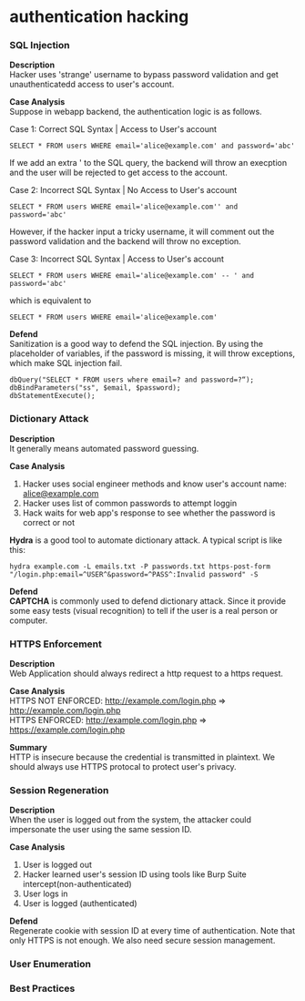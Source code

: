 # authentication hacking

### SQL Injection
**Description**  
Hacker uses 'strange' username to bypass password validation and get unauthenticatedd access to user's account.

**Case Analysis**  
Suppose in webapp backend, the authentication logic is as follows.

Case 1: Correct SQL Syntax | Access to User's account
```
SELECT * FROM users WHERE email='alice@example.com' and password='abc'
```
If we add an extra ' to the SQL query, the backend will throw an execption and the user will be rejected to get access to the account.

Case 2: Incorrect SQL Syntax | No Access to User's account
```
SELECT * FROM users WHERE email='alice@example.com'' and password='abc'
```
However, if the hacker input a tricky username, it will comment out the password validation and the backend will throw no exception.

Case 3: Incorrect SQL Syntax | Access to User's account
```
SELECT * FROM users WHERE email='alice@example.com' -- ' and password='abc'
```
which is equivalent to 
```
SELECT * FROM users WHERE email='alice@example.com'
```

**Defend**  
Sanitization is a good way to defend the SQL  injection. By using the placeholder of variables, if the password is missing, it will throw exceptions, which make SQL injection fail.
```
dbQuery("SELECT * FROM users where email=? and password=?“);
dbBindParameters("ss", $email, $password);
dbStatementExecute();
```

### Dictionary Attack
**Description**  
It generally means automated password guessing.

**Case Analysis**  
1. Hacker uses social engineer methods and know user's account name: alice@example.com  
2. Hacker uses list of common passwords to attempt loggin
3. Hack waits for web app's response to see whether the password is correct or not

**Hydra** is a good tool to automate dictionary attack. A typical script is like this: 
```
hydra example.com -L emails.txt -P passwords.txt https-post-form "/login.php:email=^USER^&password=^PASS^:Invalid password" -S
```

**Defend**  
**CAPTCHA** is commonly used to defend dictionary attack. Since it provide some easy tests (visual recognition) to tell if the user is a real person or computer.

### HTTPS Enforcement
**Description**  
Web Application should always redirect a http request to a https request.

**Case Analysis**  
HTTPS NOT ENFORCED: http://example.com/login.php => http://example.com/login.php  
HTTPS ENFORCED: http://example.com/login.php => https://example.com/login.php  

**Summary**  
HTTP is insecure because the credential is transmitted in plaintext. We should always use HTTPS protocal to protect user's privacy. 

### Session Regeneration
**Description**  
When the user is logged out from the system, the attacker could impersonate the user using the same session ID. 

**Case Analysis**  
1. User is logged out
2. Hacker learned user's session ID using tools like Burp Suite intercept(non-authenticated)
3. User logs in
4. User is logged (authenticated)

**Defend**  
Regenerate cookie with session ID at every time of authentication. Note that only HTTPS is not enough. We also need secure session management.


### User Enumeration

### Best Practices